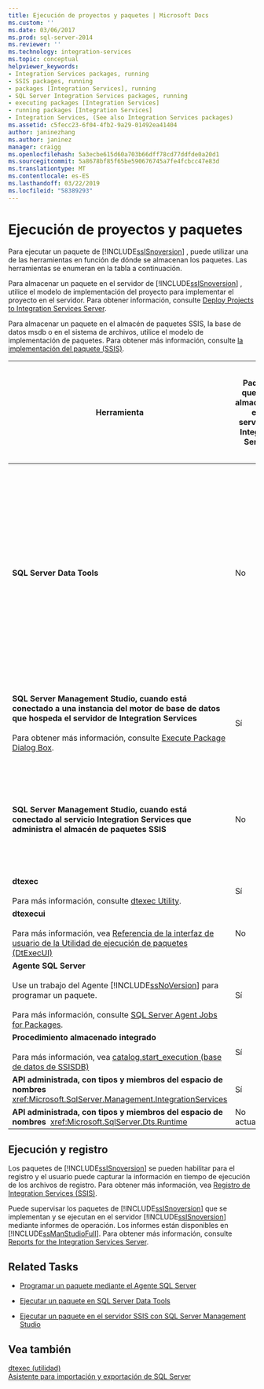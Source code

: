 ```yaml
---
title: Ejecución de proyectos y paquetes | Microsoft Docs
ms.custom: ''
ms.date: 03/06/2017
ms.prod: sql-server-2014
ms.reviewer: ''
ms.technology: integration-services
ms.topic: conceptual
helpviewer_keywords:
- Integration Services packages, running
- SSIS packages, running
- packages [Integration Services], running
- SQL Server Integration Services packages, running
- executing packages [Integration Services]
- running packages [Integration Services]
- Integration Services, (See also Integration Services packages)
ms.assetid: c5fecc23-6f04-4fb2-9a29-01492ea41404
author: janinezhang
ms.author: janinez
manager: craigg
ms.openlocfilehash: 5a3ecbe615d60a703b66dff78cd77ddfde0a20d1
ms.sourcegitcommit: 5a8678bf85f65be590676745a7fe4fcbcc47e83d
ms.translationtype: MT
ms.contentlocale: es-ES
ms.lasthandoff: 03/22/2019
ms.locfileid: "58389293"
---
```

# <a name="execution-of-projects-and-packages"></a>Ejecución de proyectos y paquetes
  Para ejecutar un paquete de [!INCLUDE[ssISnoversion](../../includes/ssisnoversion-md.md)] , puede utilizar una de las herramientas en función de dónde se almacenan los paquetes. Las herramientas se enumeran en la tabla a continuación.  
  
 Para almacenar un paquete en el servidor de [!INCLUDE[ssISnoversion](../../includes/ssisnoversion-md.md)] , utilice el modelo de implementación del proyecto para implementar el proyecto en el servidor. Para obtener información, consulte [Deploy Projects to Integration Services Server](../deploy-projects-to-integration-services-server.md).  
  
 Para almacenar un paquete en el almacén de paquetes SSIS, la base de datos msdb o en el sistema de archivos, utilice el modelo de implementación de paquetes. Para obtener más información, consulte [la implementación del paquete &#40;SSIS&#41;](legacy-package-deployment-ssis.md).  
  
|Herramienta|Paquetes que están almacenados en el servidor de Integration Services|Paquetes que están almacenados en el almacén de paquetes SSIS o en la base de datos msdb|Paquetes que están almacenados en el sistema de archivos, fuera de la ubicación que forma parte del almacén de paquetes SSIS|  
|----------|-----------------------------------------------------------------|--------------------------------------------------------------------------------|-----------------------------------------------------------------------------------------------------------------|  
|**SQL Server Data Tools**|No|No<br /><br /> Pero puede agregar un paquete existente a un proyecto del almacén de paquetes [!INCLUDE[ssIS](../../includes/ssis-md.md)] , que incluye la base de datos msdb. La inclusión de un paquete existente en el proyecto de este modo crea una copia local del paquete en el sistema de archivos.|Sí|  
|**SQL Server Management Studio, cuando está conectado a una instancia del motor de base de datos que hospeda el servidor de Integration Services**<br /><br /> Para obtener más información, consulte [Execute Package Dialog Box](../execute-package-dialog-box.md).|Sí|No<br /><br /> Sin embargo, puede importar un paquete al servidor desde estas ubicaciones.|No<br /><br /> Sin embargo, puede importar un paquete al servidor desde el sistema de archivos.|  
|**SQL Server Management Studio, cuando está conectado al servicio Integration Services que administra el almacén de paquetes SSIS**|No|Sí|No<br /><br /> Sin embargo, puede importar un paquete al almacén de paquetes [!INCLUDE[ssIS](../../includes/ssis-md.md)] desde el sistema de archivos.|  
|**dtexec**<br /><br /> Para más información, consulte [dtexec Utility](dtexec-utility.md).|Sí|Sí|Sí|  
|**dtexecui**<br /><br /> Para más información, vea [Referencia de la interfaz de usuario de la Utilidad de ejecución de paquetes &#40;DtExecUI&#41;](execute-package-utility-dtexecui-ui-reference.md)|No|Sí|Sí|  
|**Agente SQL Server**<br /><br /> Use un trabajo del Agente [!INCLUDE[ssNoVersion](../../includes/ssnoversion-md.md)] para programar un paquete.<br /><br /> Para más información, consulte [SQL Server Agent Jobs for Packages](sql-server-agent-jobs-for-packages.md).|Sí|Sí|Sí|  
|**Procedimiento almacenado integrado**<br /><br /> Para más información, vea [catalog.start_execution &#40;base de datos de SSISDB&#41;](/sql/integration-services/system-stored-procedures/catalog-start-execution-ssisdb-database)|Sí|No|No|  
|**API administrada, con tipos y miembros del espacio de nombres**  <xref:Microsoft.SqlServer.Management.IntegrationServices>|Sí|No|No|  
|**API administrada, con tipos y miembros del espacio de nombres**  <xref:Microsoft.SqlServer.Dts.Runtime>|No actualmente|Sí|Sí|  
  
## <a name="execution-and-logging"></a>Ejecución y registro  
 Los paquetes de [!INCLUDE[ssISnoversion](../../includes/ssisnoversion-md.md)] se pueden habilitar para el registro y el usuario puede capturar la información en tiempo de ejecución de los archivos de registro. Para obtener más información, vea [Registro de Integration Services &#40;SSIS&#41;](../performance/integration-services-ssis-logging.md).  
  
 Puede supervisar los paquetes de [!INCLUDE[ssISnoversion](../../includes/ssisnoversion-md.md)] que se implementan y se ejecutan en el servidor [!INCLUDE[ssISnoversion](../../includes/ssisnoversion-md.md)] mediante informes de operación. Los informes están disponibles en [!INCLUDE[ssManStudioFull](../../includes/ssmanstudiofull-md.md)]. Para obtener más información, consulte [Reports for the Integration Services Server](../reports-for-the-integration-services-server.md).  
  
## <a name="related-tasks"></a>Related Tasks  
  
-   [Programar un paquete mediante el Agente SQL Server](../schedule-a-package-by-using-sql-server-agent.md)  
  
-   [Ejecutar un paquete en SQL Server Data Tools](../run-a-package-in-sql-server-data-tools.md)  
  
-   [Ejecutar un paquete en el servidor SSIS con SQL Server Management Studio](../run-a-package-on-the-ssis-server-using-sql-server-management-studio.md)  
  
## <a name="see-also"></a>Vea también  
 [dtexec (utilidad)](dtexec-utility.md)   
 [Asistente para importación y exportación de SQL Server](../import-export-data/import-and-export-data-with-the-sql-server-import-and-export-wizard.md)  
  
  
